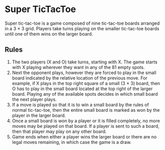 # Super TicTacToe
Super tic-tac-toe is a game composed of nine tic-tac-toe boards arranged in a 3 × 3 grid. Players take turns playing on the smaller tic-tac-toe boards until one of them wins on the larger board.

## Rules
1. The two players (X and O) take turns, starting with X. The game starts with X playing wherever they want in any of the 81 empty spots.
2. Next the opponent plays, however they are forced to play in the small board indicated by the relative location of the previous move. For example, if X plays in the top right square of a small (3 × 3) board, then O has to play in the small board located at the top right of the larger board. Playing any of the available spots decides in which small board the next player plays.
3. If a move is played so that it is to win a small board by the rules of normal tic-tac-toe, then the entire small board is marked as won by the player in the larger board.
4. Once a small board is won by a player or it is filled completely, no more moves may be played on that board. If a player is sent to such a board, then that player may play on any other board.
5. Game ends when either a player wins the larger board or there are no legal moves remaining, in which case the game is a draw.
